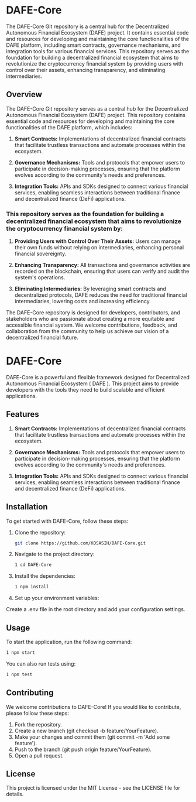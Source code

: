 # DAFE-Core
The DAFE-Core Git repository is a central hub for the Decentralized Autonomous Financial Ecosystem (DAFE) project. It contains essential code and resources for developing and maintaining the core functionalities of the DAFE platform, including smart contracts, governance mechanisms, and integration tools for various financial services. This repository serves as the foundation for building a decentralized financial ecosystem that aims to revolutionize the cryptocurrency financial system by providing users with control over their assets, enhancing transparency, and eliminating intermediaries.

## Overview

The DAFE-Core Git repository serves as a central hub for the Decentralized Autonomous Financial Ecosystem (DAFE) project. This repository contains essential code and resources for developing and maintaining the core functionalities of the DAFE platform, which includes:

1. **Smart Contracts:** Implementations of decentralized financial contracts that facilitate trustless transactions and automate processes within the ecosystem.

2. **Governance Mechanisms:** Tools and protocols that empower users to participate in decision-making processes, ensuring that the platform evolves according to the community's needs and preferences.

3. **Integration Tools:** APIs and SDKs designed to connect various financial services, enabling seamless interactions between traditional finance and decentralized finance (DeFi) applications.

### This repository serves as the foundation for building a decentralized financial ecosystem that aims to revolutionize the cryptocurrency financial system by:

1. **Providing Users with Control Over Their Assets:** Users can manage their own funds without relying on intermediaries, enhancing personal financial sovereignty.

2. **Enhancing Transparency:** All transactions and governance activities are recorded on the blockchain, ensuring that users can verify and audit the system's operations.

3. **Eliminating Intermediaries:** By leveraging smart contracts and decentralized protocols, DAFE reduces the need for traditional financial intermediaries, lowering costs and increasing efficiency.

The DAFE-Core repository is designed for developers, contributors, and stakeholders who are passionate about creating a more equitable and accessible financial system. We welcome contributions, feedback, and collaboration from the community to help us achieve our vision of a decentralized financial future.

# DAFE-Core

DAFE-Core is a powerful and flexible framework designed for Decentralized Autonomous Financial Ecosystem ( DAFE ). This project aims to provide developers with the tools they need to build scalable and efficient applications.

## Features

1. **Smart Contracts:** Implementations of decentralized financial contracts that facilitate trustless transactions and automate processes within the ecosystem.

2. **Governance Mechanisms:** Tools and protocols that empower users to participate in decision-making processes, ensuring that the platform evolves according to the community's needs and preferences.

3. **Integration Tools:** APIs and SDKs designed to connect various financial services, enabling seamless interactions between traditional finance and decentralized finance (DeFi) applications.

## Installation

To get started with DAFE-Core, follow these steps:

1. Clone the repository:
   ```bash
   git clone https://github.com/KOSASIH/DAFE-Core.git
   ```

2. Navigate to the project directory:

   ```bash
   1 cd DAFE-Core
   ```
   
3. Install the dependencies:

   ```bash
   1 npm install
   ```
   
4. Set up your environment variables:

Create a .env file in the root directory and add your configuration settings.

## Usage

To start the application, run the following command:

   ```bash
   1 npm start
   ```
You can also run tests using:

   ```bash
   1 npm test
   ```

## Contributing
We welcome contributions to DAFE-Core! If you would like to contribute, please follow these steps:

1. Fork the repository.
2. Create a new branch (git checkout -b feature/YourFeature).
3. Make your changes and commit them (git commit -m 'Add some feature').
4. Push to the branch (git push origin feature/YourFeature).
5. Open a pull request.

## License
This project is licensed under the MIT License - see the LICENSE file for details.
